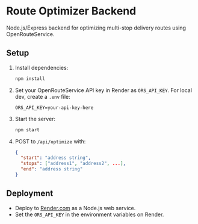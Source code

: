 # Route Optimizer Backend

Node.js/Express backend for optimizing multi-stop delivery routes using OpenRouteService.

## Setup

1. Install dependencies:
   ```sh
   npm install
   ```

2. Set your OpenRouteService API key in Render as `ORS_API_KEY`. For local dev, create a `.env` file:
   ```
   ORS_API_KEY=your-api-key-here
   ```

3. Start the server:
   ```sh
   npm start
   ```

4. POST to `/api/optimize` with:
   ```json
   {
     "start": "address string",
     "stops": ["address1", "address2", ...],
     "end": "address string"
   }
   ```

## Deployment

- Deploy to [Render.com](https://render.com) as a Node.js web service.
- Set the `ORS_API_KEY` in the environment variables on Render.
